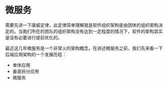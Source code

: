 # 微服务

需要先讲一下康威定律，此定律简单理解就是软件组织架构是由团体的组织架构决定的。当我们所在的团队的组织架构没有达到一定程度的情况下，软件的架构其实是没有必要进行提前优化的。

最近这几年微服务是一个非常火的架构概念。在讲述微服务之前，我们先来看一下后端应用架构的一个发展历程：

- 单体应用
- 垂直拆分应用
- 微服务